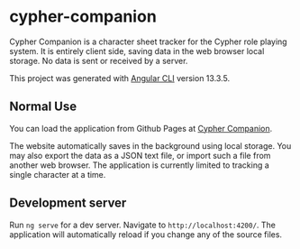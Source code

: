 # cypher-companion

Cypher Companion is a character sheet tracker for the Cypher role playing
system. It is entirely client side, saving data in the web browser local
storage. No data is sent or received by a server.

This project was generated with [Angular CLI](https://github.com/angular/angular-cli) version 13.3.5.

## Normal Use

You can load the application from Github Pages at [Cypher Companion](https://jacob-keller.github.io/cypher-companion).

The website automatically saves in the background using local storage. You
may also export the data as a JSON text file, or import such a file from
another web browser. The application is currently limited to tracking a
single character at a time.

## Development server

Run `ng serve` for a dev server. Navigate to `http://localhost:4200/`. The application will automatically reload if you change any of the source files.

